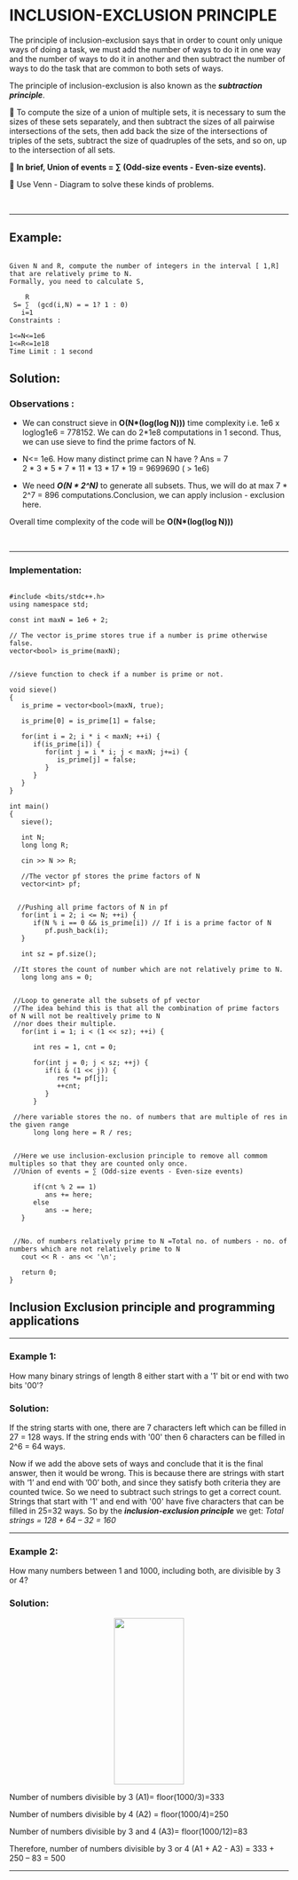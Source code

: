 
<h1><b>INCLUSION-EXCLUSION PRINCIPLE</b></h1>


The principle of inclusion-exclusion says that in order to count only unique ways of doing a task, we must add the number of 
ways to do it in one way and the number of ways to do it in another and then subtract the number of ways to do the task that 
are common to both sets of ways. 

The principle of inclusion-exclusion is also known as the ***subtraction principle***.

🔵 To compute the size of a union of multiple sets, it is necessary to sum the sizes of these sets separately, and then subtract 
  the sizes of all pairwise intersections of the sets, then add back the size of the intersections of triples of the sets, 
  subtract the size of quadruples of the sets, and so on, up to the intersection of all sets.

🔵 <b>In brief, Union of events = ∑ (Odd-size events - Even-size events).</b>

🔵 Use Venn - Diagram to solve these kinds of problems.

<br/>
<hr>


## Example:
~~~~~~~ 

Given N and R, compute the number of integers in the interval [ 1,R] that are relatively prime to N. 
Formally, you need to calculate S,

    R
 S= ∑  (gcd(i,N) = = 1? 1 : 0)
   i=1
Constraints : 

1<=N<=1e6
1<=R<=1e18
Time Limit : 1 second

~~~~~~~
## Solution:


### Observations : 

- We can construct sieve in <b>O(N*(log(log N)))</b> time complexity i.e. 1e6 x loglog1e6 = 778152. We can do 2*1e8
computations in 1 second. Thus, we can use sieve to find the prime factors of N.

- N<= 1e6.
How many distinct prime can N have ? Ans = 7</br>
2 * 3 * 5 * 7 * 11 * 13 * 17 * 19 = 9699690 ( > 1e6)

- We need ***O(N * 2^N)*** to generate all subsets.
Thus, we will do at max 7 * 2^7 = 896 computations.Conclusion, we can apply inclusion - exclusion here.

Overall time complexity of the code will be <b>O(N*(log(log N)))</b>

<br/>
<hr>

### Implementation:
~~~~~~~~~~~~~~

#include <bits/stdc++.h>
using namespace std;
 
const int maxN = 1e6 + 2;

// The vector is_prime stores true if a number is prime otherwise false. 
vector<bool> is_prime(maxN);
 

//sieve function to check if a number is prime or not.

void sieve()
{
   is_prime = vector<bool>(maxN, true);
 
   is_prime[0] = is_prime[1] = false;
 
   for(int i = 2; i * i < maxN; ++i) {
      if(is_prime[i]) {
         for(int j = i * i; j < maxN; j+=i) {
            is_prime[j] = false;
         }
      }
   }
}
 
int main()
{
   sieve();
 
   int N;
   long long R;
 
   cin >> N >> R;
 
   //The vector pf stores the prime factors of N
   vector<int> pf; 
 
 
  //Pushing all prime factors of N in pf
   for(int i = 2; i <= N; ++i) {
      if(N % i == 0 && is_prime[i]) // If i is a prime factor of N
         pf.push_back(i); 
   }
 
   int sz = pf.size();
 
 //It stores the count of number which are not relatively prime to N.
   long long ans = 0;
 
 
 //Loop to generate all the subsets of pf vector
 //The idea behind this is that all the combination of prime factors of N will not be realtively prime to N 
 //nor does their multiple.
   for(int i = 1; i < (1 << sz); ++i) {
 
      int res = 1, cnt = 0;
 
      for(int j = 0; j < sz; ++j) {
         if(i & (1 << j)) {
            res *= pf[j];
            ++cnt;
         }
      }
 
 //here variable stores the no. of numbers that are multiple of res in the given range 
      long long here = R / res;
 
 
 //Here we use inclusion-exclusion principle to remove all commom multiples so that they are counted only once.
 //Union of events = ∑ (Odd-size events - Even-size events)

      if(cnt % 2 == 1)
         ans += here;
      else
         ans -= here;
   }
 
 
 //No. of numbers relatively prime to N =Total no. of numbers - no. of numbers which are not relatively prime to N
   cout << R - ans << '\n';
 
   return 0;
}
~~~~~~~~~~~~~~
## Inclusion Exclusion principle and programming applications

<hr>

### Example 1:
How many binary strings of length 8 either start with a '1' bit or end with two bits '00'? 

### Solution: 
If the string starts with one, there are 7 characters left which can be filled in 27 = 128 ways. 
If the string ends with '00' then 6 characters can be filled in 2^6 = 64 ways. 

Now if we add the above sets of ways and conclude that it is the final answer, then it would be wrong. This is because there are strings with start with ‘1’ and end with ’00’ both, and since they satisfy both criteria they are counted twice. 
So we need to subtract such strings to get a correct count. 
Strings that start with '1' and end with '00' have five characters that can be filled in 25=32 ways. 
So by the ***inclusion-exclusion principle*** we get:
*Total strings = 128 + 64 – 32 = 160*

<hr>

### Example 2:
How many numbers between 1 and 1000, including both, are divisible by 3 or 4? 

 ### Solution:
 
<div align="center">
<img width="50%" height = "300px" src="https://media.geeksforgeeks.org/wp-content/uploads/Screen-Shot-2018-03-14-at-12.45.32-PM.png" />
</div>

 Number of numbers divisible by 3 (A1)= floor(1000/3)=333
       
 Number of numbers divisible by 4 (A2) = floor(1000/4)=250
 
 Number of numbers divisible by 3 and 4 (A3)= floor(1000/12)=83      

 Therefore, number of numbers divisible by 3 or 4 (A1 + A2 - A3) = 333 + 250 – 83 = 500 

<hr>


